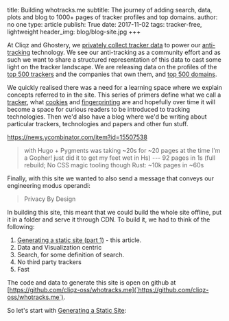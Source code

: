 title: Building whotracks.me
subtitle: The journey of adding search, data, plots and blog to 1000+ pages of tracker profiles and top domains.
author: no one
type: article
publish: True
date: 2017-11-02
tags: tracker-free, lightweight
header_img: blog/blog-site.jpg
+++

At Cliqz and Ghostery, we [privately collect tracker data](/blog/where_is_the_data_from.html) 
to power our [anti-tracking](blog/how_cliqz_antitracking_protects_users.html) technology.
We see our anti-tracking as a community effort and as such we want to share a structured
representation of this data to cast some light on the tracker landscape.
We are releasing data on the profiles of the [top 500 trackers](/trackers.html) 
and the companies that own them, and [top 500 domains](/websites.html).

We quickly realised there was a need for a learning space where we 
explain concepts referred to in the site. This series of primers define 
what we call a [tracker](/blog/what_is_a_tracker.html),
what [cookies](/blog/cookies.html) and [fingerprinting](blog/fingerprinting.html) 
are and hopefully over time it will become a space for curious readers 
to be introduced to tracking technologies. Then we'd also have a blog 
where we'd be writing about particular trackers, technologies and papers 
and other fun stuff.



https://news.ycombinator.com/item?id=15507538

> with Hugo + Pygments was taking ~20s for ~20 pages at the time
> I'm a Gopher! just did it to get my feet wet in Hs) --- 92 pages in 1s (full rebuild; No CSS magic tooling though
> Rust: ~10k pages in ~60s






Finally, with this site we wanted to also send a message that conveys 
our engineering modus operandi:

> Privacy By Design

In building this site, this meant that we could build the whole site offline, 
put it in a folder and serve it through CDN. To build it, we had to 
think of the following:

1. [Generating a static site (part 1)](/blog/tracker_free_site.html) - this article.
2. Data and Visualization centric
3. Search, for some definition of search.
4. No third party trackers
5. Fast

The code and data to generate this site is open on github at
[https://github.com/cliqz-oss/whotracks.me](`https://github.com/cliqz-oss/whotracks.me`).


So let's start with [Generating a Static Site](/blog/static_site_templating.html):
